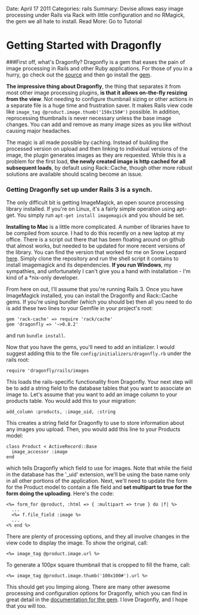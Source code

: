 Date: April 17 2011
Categories: rails
Summary: Devise allows easy image processing under Rails via Rack with little configuration and no RMagick, the gem we all hate to install.
Read More: Go to Tutorial

# Getting Started with Dragonfly

###First off, what's Dragonfly? 
Dragonfly is a gem that eases the pain of image processing in Rails and other Ruby applications. For those of you in a hurry, go check out the [source](http://github.com/markevans/dragonfly) and then go install the [gem](http://rubygems.org/gems/dragonfly).

**The impressive thing about Dragonfly**, the thing that separates it from most other image processing plugins, **is that it allows on-the-fly resizing from the view**. Not needing to configure thumbnail sizing or other actions in a separate file is a huge time and frustration saver. It makes Rails view code like `image_tag @product.image.thumb('150x150#')` possible. In addition, reprocessing thumbnails is never necessary unless the base image changes. You can add and remove as many image sizes as you like without causing major headaches.

The magic is all made possible by caching. Instead of building the processed version on upload and then linking to individual versions of the image, the plugin generates images as they are requested. While this is a problem for the first load, **the newly created image is http cached for all subsequent loads**, by default using Rack::Cache, though other more robust solutions are available should scaling become an issue.

### Getting Dragonfly set up under Rails 3 is a synch. 
The only difficult bit is getting ImageMagick, an open source processing library installed. If you're on Linux, it's a fairly simple operation using apt-get. You simply run `apt-get install imagemagick` and you should be set. 

**Installing to Mac** is a little more complicated. A number of libraries have to be compiled from source. I had to do this recently on a new laptop at my office. There is a script out there that has been floating around on github that almost works, but needed to be updated for more recent versions of the library. You can find the version that worked for me on Snow Leopard [here](http://github.com/sccdigital/ImageMagick-sl). Simply clone the repository and run the shell script it contains to install imagemagick and its dependencies. **If you run Windows**, my sympathies, and unfortunately I can't give you a hand with installation - I'm kind of a \*nix-only developer.

From here on out, I'll assume that you're running Rails 3. Once you have ImageMagick installed, you can install the Dragonfly and Rack::Cache gems. If you're using bundler (which you should be) then all you need to do is add these two lines to your Gemfile in your project's root:

    gem 'rack-cache' => require 'rack/cache'
    gem 'dragonfly => '~>0.8.2'

and run `bundle install`.

Now that you have the gems, you'll need to add an initializer. I would suggest adding this to the file `config/initializers/dragonfly.rb` under the rails root:

    require 'dragonfly/rails/images

This loads the rails-specific functionality from Dragonfly. Your next step will be to add a string field to the database tables that you want to associate an image to. Let's assume that you want to add an image column to your products table. You would add this to your migration:

    add_column :products, :image_uid, :string

This creates a string field for Dragonfly to use to store information about any images you upload. Then, you would add this line to your Products model:

    class Product < ActiveRecord::Base
      image_accessor :image
    end

which tells Dragonfly which field to use for images. Note that while the field in the database has the '_uid' extension, we'll be using the base name only in all other portions of the application. Next, we'll need to update the form for the Product model to contain a file field and **set multipart to true for the form doing the uploading**. Here's the code:

    <%= form_for @product, :html => { :multipart => true } do |f| %>
      ...
      <%= f.file_field :image %>
      ...
    <% end %>

There are plenty of processing options, and they all involve changes in the view code to display the image. To show the original, call:

    <%= image_tag @product.image.url %>

To generate a 100px square thumbnail that is cropped to fill the frame, call:

    <%= image_tag @product.image.thumb('100x100#').url %>

This should get you limping along. There are many other awesome processing and configuration options for Dragonfly, which you can find in great detail in the [documentation for the gem](http://markevans.github.com/dragonfly/). I love Dragonfly, and I hope that you will too.
